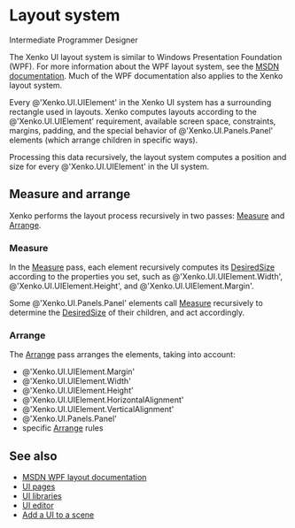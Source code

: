 # Layout system

<span class="label label-doc-level">Intermediate</span>
<span class="label label-doc-audience">Programmer</span>
<span class="label label-doc-audience">Designer</span>

The Xenko UI layout system is similar to Windows Presentation Foundation (WPF). For more information about the WPF layout system, see the [MSDN documentation](https://docs.microsoft.com/en-us/dotnet/framework/wpf/advanced/layout). Much of the WPF documentation also applies to the Xenko layout system.

Every @'Xenko.UI.UIElement' in the Xenko UI system has a surrounding rectangle used in layouts. Xenko computes layouts according to the @'Xenko.UI.UIElement' requirement, available screen space, constraints, margins, padding, and the special behavior of @'Xenko.UI.Panels.Panel' elements (which arrange children in specific ways). 

Processing this data recursively, the layout system computes a position and size for every @'Xenko.UI.UIElement' in the UI system.

## Measure and arrange

Xenko performs the layout process recursively in two passes: [Measure](xref:Xenko.UI.UIElement.Measure(Xenko.Core.Mathematics.Vector3)) and [Arrange](xref:Xenko.UI.UIElement.Arrange(Xenko.Core.Mathematics.Vector3,System.Boolean)).

### Measure

In the [Measure](xref:Xenko.UI.UIElement.Measure(Xenko.Core.Mathematics.Vector3)) pass, each element recursively computes its [DesiredSize](xref:Xenko.UI.UIElement#Xenko_UI_UIElement_DesiredSize) according to the properties you set, such as @'Xenko.UI.UIElement.Width', @'Xenko.UI.UIElement.Height', and @'Xenko.UI.UIElement.Margin'.

Some @'Xenko.UI.Panels.Panel' elements call [Measure](xref:Xenko.UI.UIElement.Measure(Xenko.Core.Mathematics.Vector3)) recursively to determine the  [DesiredSize](xref:Xenko.UI.UIElement#Xenko_UI_UIElement_DesiredSize) of their children, and act accordingly.

### Arrange

The [Arrange](xref:Xenko.UI.UIElement.Arrange(Xenko.Core.Mathematics.Vector3,System.Boolean)) pass arranges the elements, taking into account:

* @'Xenko.UI.UIElement.Margin'
* @'Xenko.UI.UIElement.Width'
* @'Xenko.UI.UIElement.Height'
* @'Xenko.UI.UIElement.HorizontalAlignment'
* @'Xenko.UI.UIElement.VerticalAlignment' 
* @'Xenko.UI.Panels.Panel'
* specific [Arrange](xref:Xenko.UI.UIElement.Arrange(Xenko.Core.Mathematics.Vector3,System.Boolean)) rules

## See also

 * [MSDN WPF layout documentation](https://docs.microsoft.com/en-us/dotnet/framework/wpf/advanced/layout)
 * [UI pages](ui-pages.md)
 * [UI libraries](ui-libraries.md)
 * [UI editor](ui-editor.md)
 * [Add a UI to a scene](add-a-ui-to-a-scene.md)
